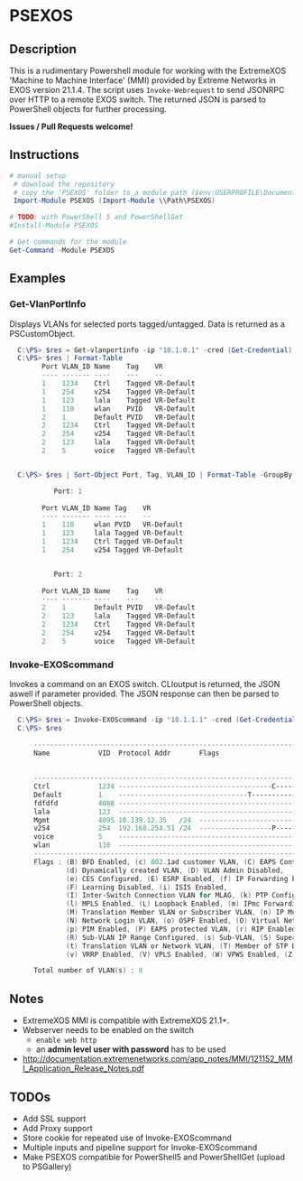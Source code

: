 # PSEXOS

## Description

This is a rudimentary Powershell module for working with the ExtremeXOS 'Machine to Machine Interface' (MMI) provided by Extreme Networks in EXOS version 21.1.4.
The script uses `Invoke-Webrequest` to send JSONRPC over HTTP to a remote EXOS switch. The returned JSON is parsed to PowerShell objects for further processing.

**Issues / Pull Requests welcome!**

## Instructions

````PowerShell
# manual setup
 # download the repository
 # copy the 'PSEXOS' folder to a module path ($env:USERPROFILE\Documents\WindowsPowerShell\Modules\)
 Import-Module PSEXOS (Import-Module \\Path\PSEXOS)

# TODO: with PowerShell 5 and PowerShellGet
#Install-Module PSEXOS

# Get commands for the module
Get-Command -Module PSEXOS
````

## Examples

### Get-VlanPortInfo

Displays VLANs for selected ports tagged/untagged. Data is returned as a PSCustomObject.

````PowerShell
  C:\PS> $res = Get-vlanportinfo -ip "10.1.0.1" -cred (Get-Credential) -ports "1-2"
  C:\PS> $res | Format-Table
        Port VLAN_ID Name    Tag    VR
        ---- ------- ----    ---    --
        1    1234    Ctrl    Tagged VR-Default
        1    254     v254    Tagged VR-Default
        1    123     lala    Tagged VR-Default
        1    110     wlan    PVID   VR-Default
        2    1       Default PVID   VR-Default
        2    1234    Ctrl    Tagged VR-Default
        2    254     v254    Tagged VR-Default
        2    123     lala    Tagged VR-Default
        2    5       voice   Tagged VR-Default


  C:\PS> $res | Sort-Object Port, Tag, VLAN_ID | Format-Table -GroupBy Port -auto

           Port: 1
       
        Port VLAN_ID Name Tag    VR
        ---- ------- ---- ---    --
        1    110     wlan PVID   VR-Default
        1    123     lala Tagged VR-Default
        1    1234    Ctrl Tagged VR-Default
        1    254     v254 Tagged VR-Default


           Port: 2
       
        Port VLAN_ID Name    Tag    VR
        ---- ------- ----    ---    --
        2    1       Default PVID   VR-Default
        2    123     lala    Tagged VR-Default
        2    1234    Ctrl    Tagged VR-Default
        2    254     v254    Tagged VR-Default
        2    5       voice   Tagged VR-Default
````

### Invoke-EXOScommand

Invokes a command on an EXOS switch. CLIoutput is returned, the JSON aswell if parameter provided. The JSON response can then be parsed to PowerShell objects.

````Powershell
  C:\PS> $res = Invoke-EXOScommand -ip "10.1.1.1" -cred (Get-Credential) -cmd "show vlan"
  C:\PS> $res

      -----------------------------------------------------------------------------------------------
      Name            VID  Protocol Addr       Flags                         Proto  Ports  Virtual
                                                                                    Active router
                                                                                    /Total
      -----------------------------------------------------------------------------------------------
      Ctrl            1234 --------------------------------------C---------  ANY    0 /2   VR-Default
      Default         1    --------------------------------T---------------  ANY    0 /1   VR-Default
      fdfdfd          4088 ------------------------------------------------  ANY    0 /0   VR-Default
      lala            123  ------------------------------------------------  ANY    0 /2   VR-Default
      Mgmt            4095 10.139.12.35   /24  ----------------------------  ANY    1 /1   VR-Mgmt
      v254            254  192.168.254.51 /24  ------------------P---------  ANY    0 /2   VR-Default
      voice           5    ------------------------------------------------  ANY    0 /1   VR-Default
      wlan            110  ------------------------------------------------  ANY    0 /1   VR-Default
      -----------------------------------------------------------------------------------------------
      Flags : (B) BFD Enabled, (c) 802.1ad customer VLAN, (C) EAPS Control VLAN,
              (d) Dynamically created VLAN, (D) VLAN Admin Disabled,
              (e) CES Configured, (E) ESRP Enabled, (f) IP Forwarding Enabled,
              (F) Learning Disabled, (i) ISIS Enabled,
              (I) Inter-Switch Connection VLAN for MLAG, (k) PTP Configured,
              (l) MPLS Enabled, (L) Loopback Enabled, (m) IPmc Forwarding Enabled,
              (M) Translation Member VLAN or Subscriber VLAN, (n) IP Multinetting Enabled,
              (N) Network Login VLAN, (o) OSPF Enabled, (O) Virtual Network Overlay,
              (p) PIM Enabled, (P) EAPS protected VLAN, (r) RIP Enabled,
              (R) Sub-VLAN IP Range Configured, (s) Sub-VLAN, (S) Super-VLAN,
              (t) Translation VLAN or Network VLAN, (T) Member of STP Domain,
              (v) VRRP Enabled, (V) VPLS Enabled, (W) VPWS Enabled, (Z) OpenFlow Enabled

      Total number of VLAN(s) : 8
````

## Notes

* ExtremeXOS MMI is compatible with ExtremeXOS 21.1+.
* Webserver needs to be enabled on the switch
  * `enable web http`
  * an **admin level user with password** has to be used
* <http://documentation.extremenetworks.com/app_notes/MMI/121152_MMI_Application_Release_Notes.pdf>

## TODOs

* Add SSL support
* Add Proxy support
* Store cookie for repeated use of Invoke-EXOScommand
* Multiple inputs and pipeline support for Invoke-EXOScommand
* Make PSEXOS compatible for PowerShell5 and PowerShellGet (upload to PSGallery)
